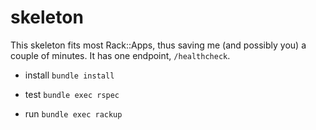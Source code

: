 # skeleton

This skeleton fits most Rack::Apps, thus saving me (and possibly you) a couple of minutes.
It has one endpoint, `/healthcheck`.

- install
`bundle install`

- test
`bundle exec rspec`

- run
`bundle exec rackup`
